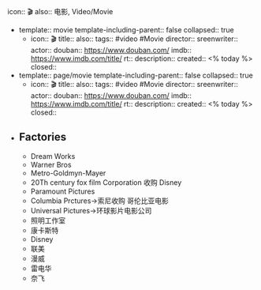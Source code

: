icon:: 🎬
also:: 电影, Video/Movie

  - template:: movie
    template-including-parent:: false
    collapsed:: true
    - icon:: 🎬
      title:: 
      also:: 
      tags:: #video #Movie
      director:: 
      sreenwriter:: 
      actor:: 
      douban:: https://www.douban.com/
      imdb:: https://www.imdb.com/title/
      rt:: 
      description:: 
      created:: <% today %>
      closed::
  - template:: page/movie
    template-including-parent:: false
    collapsed:: true
    - icon:: 🎬
      title:: 
      also:: 
      tags:: #video #Movie
      director:: 
      sreenwriter:: 
      actor:: 
      douban:: https://www.douban.com/
      imdb:: https://www.imdb.com/title/
      rt:: 
      description:: 
      created:: <% today %>
      closed::
- ## Factories
  - Dream Works
  - Warner Bros
  - Metro-Goldmyn-Mayer
  - 20Th century fox film Corporation 收购  Disney
  - Paramount Pictures
  - Columbia Prctures→索尼收购 哥伦比亚电影
  - Universal Pictures→环球影片电影公司
  - 照明工作室
  - 康卡斯特
  - Disney
  - 联美
  - 漫威
  - 雷电华
  - 奈飞